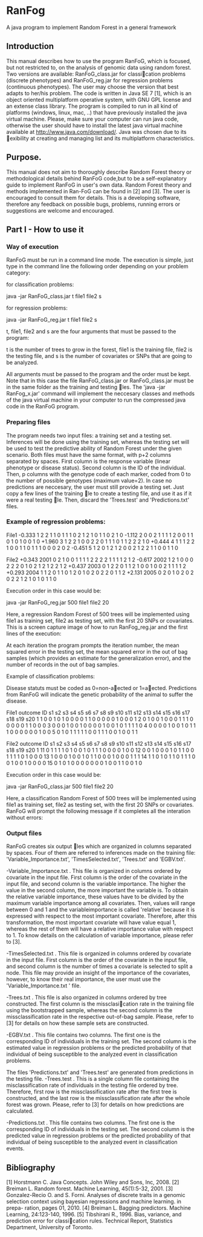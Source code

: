 # RanFog
A java program to implement Random Forest in a general framework

## Introduction
This manual describes how to use the program RanFoG, which is focused, but not restricted to, on the analysis of genomic data using random forest. Two versions are available: RanFoG_class.jar for classication problems (discrete phenotypes) and RanFoG_reg.jar for regression problems (continuous phenotypes). The user may choose the version that best adapts to her/his problem. The code is written in Java SE 7 [1], which is an object oriented multiplatform operative system, with GNU GPL license and an extense class library. The program is compiled to run in all kind of platforms (windows, linux, mac, ..) that have previously installed the java virtual machine. Please, make sure your computer can run java code, otherwise the user should have to install the latest java virtual machine available at http://www.java.com/download/. Java was chosen due to its exibility at creating and managing list and its multiplatform
characteristics.

## Purpose.
This manual does not aim to thoroughly describe Random Forest theory or methodological details behind RanFoG code,but to be a self-explanatory guide to implement RanFoG in user's own data. Random Forest theory and methods implemented in Ran-FoG can be found in [2] and [3]. The user is encouraged to consult them for details. This is a developing software, therefore any feedback on possible bugs, problems,
running errors or suggestions are welcome and encouraged.

## Part I - How to use it
### Way of execution
RanFoG must be run in a command line mode. The execution is simple, just type in the command line the following order depending on your problem category:

for classification problems:

java -jar RanFoG_class.jar t file1 file2 s

for regression problems:

java -jar RanFoG_reg.jar t file1 file2 s

t, file1, file2 and s are the four arguments that must be passed to the
program:

t is the number of trees to grow in the forest,
file1 is the training file,
file2 is the testing file, and
s is the number of covariates or SNPs that are going to be analyzed.

All arguments must be passed to the program and the order must be kept. Note that in this case the file RanFoG_class.jar or RanFoG_class.jar must be in the same folder as the training and testing les. The 'java -jar RanFog_x.jar' command will implement the neccesary classes and methods of the java virtual machine in your computer to run the compressed java code in the RanFoG program.

### Preparing files
The program needs two input files: a training set and a testing set. Inferences will be done using the training set, whereas the testing set will be used to test the predictive ability of Random Forest under the given scenario. Both files must have the same format, with p+2 columns separated by spaces. First column is the response variable (linear phenotype or disease status). Second column is the ID of the individual. Then, p columns with the genotype code of each marker, coded from 0 to the number of possible genotypes (maximum value=2). In case no predictions are neccesary, the user must still provide a testing set. Just copy a few lines of the training le to create a testing file, and use it as if it were a real testing le. Then, discard the 'Trees.test' and 'Predictions.txt' files.

### Example of regression problems:

File1
-0.333 1 2 2 1 1 0 1 1 1 0 2 1 2 1 0 1 1 0 2 1 0
-1.112 2 0 0 2 1 1 1 1 2 0 0 1 1 0 1 0 1 0 0 1 0
+1.960 3 1 2 2 1 0 0 2 2 0 1 1 1 0 1 1 2 2 2 1 0
+0.444 4 1 1 1 2 2 1 0 0 1 1 0 1 1 1 0 0 0 2 0 2
-0.451 5 1 2 0 1 2 1 2 0 0 2 1 2 2 1 1 0 0 1 1 0

File2
+0.343 2001 0 2 1 0 0 1 1 1 1 2 2 2 2 1 1 1 1 2 1 2
-0.617 2002 1 2 1 0 0 0 2 2 2 0 1 0 2 1 2 1 2 2 1 2
+0.437 2003 0 1 2 2 0 1 1 2 1 0 0 1 0 0 2 1 1 1 1 2
+0.293 2004 1 1 2 0 1 1 0 1 2 0 1 0 2 0 2 2 0 1 1 2
+2.131 2005 0 2 0 1 0 2 0 2 0 2 2 1 2 1 0 1 0 1 1 0

Execution order in this case would be:

java -jar RanFoG_reg.jar 500 file1 file2 20

Here, a regression Random Forest of 500 trees will be implemented using file1 as training set, file2 as testing set, with the first 20 SNPs or covariates. This is a screen capture image of how to run RanFog_reg.jar and the first lines of the execution:

At each iteration the program prompts the iteration number, the mean squared error in the testing set, the mean squared error in the out of bag samples (which provides an estimate for the generalization error), and the number of records in the out of bag samples.

Example of classification problems:

Disease statuts must be coded as 0=non-aected or 1=aected. Predictions from RanFoG will indicate the genetic probability of the animal to suffer the disease.

File1
outcome ID s1 s2 s3 s4 s5 s6 s7 s8 s9 s10 s11 s12 s13 s14 s15 s16 s17 s18 s19 s20
1 1 0 0 1 0 1 0 0 0 0 1 1 0 0 0 0 0 1 0 0 0
1 2 0 1 0 0 1 0 0 0 1 1 1 0 0 0 0 0 1 1 0 0
0 3 0 0 0 1 0 0 1 0 0 0 0 1 0 0 1 0 1 1 1 1
0 4 0 0 0 0 1 0 0 1 0 1 1 1 0 0 0 0 0 0 1 0
0 5 0 1 0 1 1 1 1 1 0 0 1 1 1 0 0 1 0 0 1 1

File2
outcome ID s1 s2 s3 s4 s5 s6 s7 s8 s9 s10 s11 s12 s13 s14 s15 s16 s17 s18 s19 s20
1 11 0 1 1 1 1 0 1 0 0 1 0 1 1 1 0 0 0 0 1 0
0 12 0 0 1 0 0 0 1 0 1 1 0 0 1 1 1 1 0 1 0 0
0 13 1 0 0 0 1 0 0 1 0 1 1 0 0 0 1 0 0 0 1 1
1 14 1 1 0 1 0 1 1 0 1 1 1 0 0 1 0 0 1 0 0 0
0 15 0 1 0 1 0 0 0 0 0 0 0 1 0 0 1 1 0 0 1 0

Execution order in this case would be:

java -jar RanFoG_class.jar 500 file1 file2 20

Here, a classification Random Forest of 500 trees will be implemented using file1 as training set, file2 as testing set, with the first 20 SNPs or covariates. RanFoG will prompt the following message if it completes all the interation without errors:

### Output files
RanFoG creates six output les which are organized in columns separated by spaces. Four of them are referred to inferences made on the training file: 'Variable_Importance.txt', 'TimesSelected.txt', 'Trees.txt' and 'EGBV.txt'.

-Variable_Importance.txt . This file is organized in columns ordered by covariate in the input file. First column is the order of the covariate in the input file, and second column is the variable importance. The higher the value in the second column, the more important the variable is. To obtain the relative variable importance, these values have to be divided by the maximum variable importance among all covariates. Then, values will range between 0 and 1 and the variableimportance is called 'relative' because it is expressed with respect to the most important covariate. Therefore, after this transformation, the most important covariate will have value equal 1, whereas the
rest of them will have a relative importance value with respect to 1. To know details on the calculation of variable importance, please
refer to [3].

-TimesSelected.txt . This file is organized in columns ordered by covariate in the input file. First column is the order of the covariate in the input file, and second column is the number of times a covariate is selected to split a node. This file may provide an insight of the importance of the covariates, however, to know their real importance, the user must use the 'Variable_Importance.txt ' file.

-Trees.txt . This file is also organized in columns ordered by tree constructed. The first column is the missclasication rate in the training file using the bootstrapped sample, whereas the second column is the missclassification rate in the respective out-of-bag sample. Please, refer to [3] for details on how these sample sets are constructed.

-EGBV.txt . This file contains two columns. The first one is the corresponding ID of individuals in the training set. The second column is the estimated value in regression problems or the predicted probability of that individual of being susceptible to the analyzed event in
classification problems. 

The files 'Predictions.txt' and 'Trees.test' are generated from predictions in the testing file.
-Trees.test . This is a single column file containing the misclassification rate of individuals in the testing file ordered by tree. Therefore, first row is the missclassification rate after the first tree is constructed, and the last row is the missclassification rate after the whole forest was grown. Please, refer to [3] for details on how predictions are calculated.

-Predictions.txt . This file contains two columns. The first one is the corresponding ID of individuals in the testing set. The second column is the predicted value in regression problems or the predicted probability of that individual of being susceptible to the analyzed event in classification events.

## Bibliography
[1] Horstmann C. Java Concepts. John Wiley and Sons, Inc, 2008.
[2] Breiman L. Random forest. Machine Learning, 45(1):5-32, 2001.
[3] Gonzalez-Recio O. and S. Forni. Analyses of discrete traits in a genomic
selection context using bayesian regressions and machine learning. in prepa-
ration, pages 01, 2010.
[4] Breiman L. Bagging predictors. Machine Learning, 24:123-140, 1996.
[5] Tibshirani R., 1996. Bias, variance, and prediction error for classication
rules. Technical Report, Statistics Department, University of Toronto.
